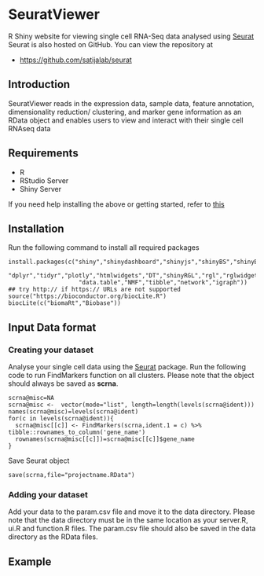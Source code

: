 # SeuratViewer
R Shiny website for viewing single cell RNA-Seq data analysed using [Seurat](https://satijalab.org/seurat/) 
Seurat is also hosted on GitHub. You can view the repository at

- https://github.com/satijalab/seurat

## Introduction
SeuratViewer reads in the expression data, sample data, feature annotation, dimensionality reduction/ clustering, and marker gene information as an RData object and enables users to view and interact with their single cell RNAseq data

## Requirements
- R
- RStudio Server
- Shiny Server

If you need help installing the above or getting started, refer to [this](https://deanattali.com/2015/05/09/setup-rstudio-shiny-server-digital-ocean/#install-r)

## Installation
Run the following command to install all required packages
```
install.packages(c("shiny","shinydashboard","shinyjs","shinyBS","shinyBS","RColorBrewer","reshape2","ggplot2",
                   "dplyr","tidyr","plotly","htmlwidgets","DT","shinyRGL","rgl","rglwidget","Seurat","cowplot",
                    "data.table","NMF","tibble","network","igraph"))
## try http:// if https:// URLs are not supported
source("https://bioconductor.org/biocLite.R")
biocLite(c("biomaRt","Biobase"))
```

## Input Data format
### Creating your dataset 

Analyse your single cell data using the [Seurat](https://satijalab.org/seurat/) package. Run the following code to run FindMarkers function on all clusters. Please note that the object should always be saved as **scrna**.
```
scrna@misc=NA
scrna@misc <-  vector(mode="list", length=length(levels(scrna@ident)))
names(scrna@misc)=levels(scrna@ident)
for(c in levels(scrna@ident)){
  scrna@misc[[c]] <- FindMarkers(scrna,ident.1 = c) %>% tibble::rownames_to_column('gene_name')
  rownames(scrna@misc[[c]])=scrna@misc[[c]]$gene_name
} 
```
Save Seurat object  
```
save(scrna,file="projectname.RData")
```

### Adding your dataset

Add your data to the param.csv file and move it to the data directory. Please note that the data directory must be in the same location as your server.R, ui.R and function.R files. The param.csv file should also be saved in the data directory as the RData files.

## Example
